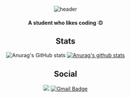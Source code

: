 <div align="center">
  
  ![header](https://capsule-render.vercel.app/api?type=Waving&color=gradient&height=170&section=header&text=Hi,%20I'm%20WIS!&fontAlign=50&fontAlignY=70&fontSize=60&fontColor=000000)
  
  #### A student who likes coding :D
  
  ## Stats
  ![Anurag's GitHub stats](https://github-readme-stats.vercel.app/api?username=wish837&show_icons=true)
  [![Anurag's github stats](https://github-readme-stats.vercel.app/api/top-langs/?username=wish837&show_icons=true&hide_border=true&title_color=004386&icon_color=004386&layout=compact)](https://github.com/wish837)
  
  ## Social
<a href="https://twitter.com/wish837" target="_blank"><img src="https://img.shields.io/badge/Twitter-1DA1F2?style=flat-square&logo=Twitter&logoColor=white"/></a>
  [![Gmail Badge](https://img.shields.io/badge/Gmail-d14836?style=flat-square&logo=Gmail&logoColor=white&link=mailto:ImWisdomH@gmail.com)](mailto:ImWisdomH@gmail.com)
  
</div>
